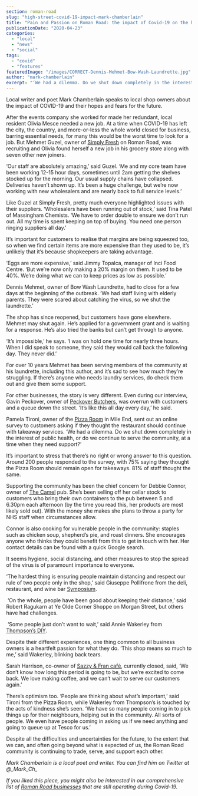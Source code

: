 ```yaml
---
section: roman-road
slug: "high-street-covid-19-impact-mark-chamberlain"
title: "Pain and Passion on Roman Road: the impact of Covid-19 on the high street"
publicationDate: "2020-04-23"
categories: 
  - "local"
  - "news"
  - "social"
tags: 
  - "covid"
  - "features"
featuredImage: "/images/CORRECT-Dennis-Mehmet-Bow-Wash-Laundrette.jpg"
author: "mark-chamberlain"
excerpt: "‘We had a dilemma. Do we shut down completely in the interest of public health, or do we continue to serve the community, at a time when they need support?’"
---
```


Local writer and poet Mark Chamberlain speaks to local shop owners about the impact of COVID-19 and their hopes and fears for the future.

After the events company she worked for made her redundant, local resident Olivia Mesce needed a new job. At a time when COVID-19 has left the city, the country, and more-or-less the whole world closed for business, barring essential needs, for many this would be the worst time to look for a job. But Mehmet Guzel, owner of [Simply Fresh](https://romanroadlondon.com/simply-fresh-globe-town-mehmet-guzel-interview/) on Roman Road, was recruiting and Olivia found herself a new job in his grocery store along with seven other new joiners.

‘Our staff are absolutely amazing,’ said Guzel. ‘Me and my core team have been working 12-15 hour days, sometimes until 2am getting the shelves stocked up for the morning. Our usual supply chains have collapsed. Deliveries haven’t shown up. It’s been a huge challenge, but we’re now working with new wholesalers and are nearly back to full service levels.’

Like Guzel at Simply Fresh, pretty much everyone highlighted issues with their suppliers. ‘Wholesalers have been running out of stock,’ said Tina Patel of Massingham Chemists. ‘We have to order double to ensure we don’t run out. All my time is spent keeping on top of buying. You need one person ringing suppliers all day.’

It’s important for customers to realise that margins are being squeezed too, so when we find certain items are more expensive than they used to be, it’s unlikely that it’s because shopkeepers are taking advantage.

‘Eggs are more expensive,’ said Jimmy Topalca, manager of Inci Food Centre. ‘But we’re now only making a 20% margin on them. It used to be 40%. We’re doing what we can to keep prices as low as possible.’

Dennis Mehmet, owner of Bow Wash Laundrette, had to close for a few days at the beginning of the outbreak. ‘We had staff living with elderly parents. They were scared about catching the virus, so we shut the laundrette.’ 

The shop has since reopened, but customers have gone elsewhere. Mehmet may shut again. He’s applied for a government grant and is waiting for a response. He’s also tried the banks but can’t get through to anyone. 

‘It’s impossible,’ he says. ‘I was on hold one time for nearly three hours. When I did speak to someone, they said they would call back the following day. They never did.’

For over 10 years Mehmet has been serving members of the community at his laundrette, including this author, and it’s sad to see how much they’re struggling. If there’s anyone who needs laundry services, do check them out and give them some support. 

For other businesses, the story is very different. Even during our interview, Gavin Peckover, owner of [Peckover Butchers](https://romanroadlondon.com/peckover-butchers-roman-road-interview/), was overrun with customers and a queue down the street. ‘It’s like this all day every day,’ he said. 

Pamela Tironi, owner of the [Pizza Room](https://romanroadlondon.com/mile-end-the-pizza-room-vegan-food-review/) in Mile End, sent out an online survey to customers asking if they thought the restaurant should continue with takeaway services. ‘We had a dilemma. Do we shut down completely in the interest of public health, or do we continue to serve the community, at a time when they need support?’

It’s important to stress that there’s no right or wrong answer to this question. Around 200 people responded to the survey, with 75% saying they thought the Pizza Room should remain open for takeaways. 81% of staff thought the same.  

Supporting the community has been the chief concern for Debbie Connor, owner of [The Camel](https://romanroadlondon.com/best-local-pubs/) pub. She’s been selling off her cellar stock to customers who bring their own containers to the pub between 5 and 6.30pm each afternoon (by the time you read this, her products are most likely sold out). With the money she makes she plans to throw a party for NHS staff when circumstances allow. 

Connor is also cooking for vulnerable people in the community: staples such as chicken soup, shepherd’s pie, and roast dinners. She encourages anyone who thinks they could benefit from this to get in touch with her. Her contact details can be found with a quick Google search.

It seems hygiene, social distancing, and other measures to stop the spread of the virus is of paramount importance to everyone. 

‘The hardest thing is ensuring people maintain distancing and respect our rule of two people only in the shop,’ said Giuseppe Pollifrone from the deli, restaurant, and wine bar [Symposium](https://romanroadlondon.com/symposium-italian-restaurant-giuseppe-pollifrone-interview/).

 ‘On the whole, people have been good about keeping their distance,’ said Robert Ragukarn at Ye Olde Corner Shoppe on Morgan Street, but others have had challenges.

 ‘Some people just don’t want to wait,’ said Annie Wakerley from [Thompson’s DIY](https://romanroadlondon.com/thompsons-diy-store-bow/).

Despite their different experiences, one thing common to all business owners is a heartfelt passion for what they do. ‘This shop means so much to me,’ said Wakerley, blinking back tears. 

Sarah Harrison, co-owner of [Sazzy & Fran café](https://romanroadlondon.com/new-sazzy-and-fran-vegan-cafe/), currently closed, said, ‘We don’t know how long this period is going to be, but we’re excited to come back. We love making coffee, and we can’t wait to serve our customers again.’

There’s optimism too. ‘People are thinking about what’s important,’ said Tironi from the Pizza Room, while Wakerley from Thompson’s is touched by the acts of kindness she’s seen. ‘We have so many people coming in to pick things up for their neighbours, helping out in the community. All sorts of people. We even have people coming in asking us if we need anything and going to queue up at Tesco for us.’ 

Despite all the difficulties and uncertainties for the future, to the extent that we can, and often going beyond what is expected of us, the Roman Road community is continuing to trade, serve, and support each other.

_Mark Chamberlain is a local poet and writer. You can find him on Twitter at @\_Mark\_Ch\__

_If you liked this piece, you might also be interested in our comprehensive list of [Roman Road businesses](https://romanroadlondon.com/shops-open-for-business/) that are still operating during Covid-19._
